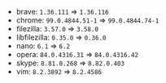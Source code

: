 - brave: `1.36.111` => `1.36.116`
- chrome: `99.0.4844.51-1` => `99.0.4844.74-1`
- filezilla: `3.57.0` => `3.58.0`
- libfilezilla: `0.35.0` => `0.36.0`
- nano: `6.1` => `6.2`
- opera: `84.0.4316.31` => `84.0.4316.42`
- skype: `8.81.0.268` => `8.82.0.403`
- vim: `8.2.3892` => `8.2.4586`
